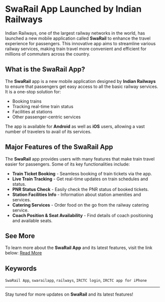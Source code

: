 # SwaRail App Launched by Indian Railways

Indian Railways, one of the largest railway networks in the world, has launched a new mobile application called **SwaRail** to enhance the travel experience for passengers. This innovative app aims to streamline various railway services, making train travel more convenient and efficient for millions of commuters across the country.

## What is the SwaRail App?
The **SwaRail** app is a new mobile application designed by **Indian Railways** to ensure that passengers get easy access to all the basic railway services. It is a one-stop solution for:
- Booking trains
- Tracking real-time train status
- Facilities at stations
- Other passenger-centric services

The app is available for **Android** as well as **iOS** users, allowing a vast number of travelers to avail of its services.

## Major Features of the SwaRail App
The **SwaRail** app provides users with many features that make train travel easier for passengers. Some of its key functionalities include:

- **Train Ticket Booking** - Seamless booking of train tickets via the app.
- **Live Train Tracking** - Get real-time updates on train schedules and status.
- **PNR Status Check** - Easily check the PNR status of booked tickets.
- **Station Facilities Info** - Information about station amenities and services.
- **Catering Services** - Order food on the go from the railway catering service.
- **Coach Position & Seat Availability** - Find details of coach positioning and available seats.

## See More
To learn more about the **SwaRail App** and its latest features, visit the link below:
[Read More](https://knowledgefactor.in/application/swarail-app-launched-by-indian-railways/)

## Keywords
`SwaRail App`, `swarailapp`, `railways`, `IRCTC login`, `IRCTC app for iPhone`

---
Stay tuned for more updates on **SwaRail** and its latest features!
